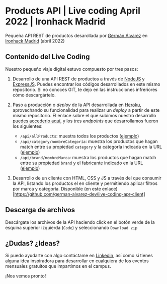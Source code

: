# Products API | Live coding April 2022 | Ironhack Madrid

Pequeña API REST de productos desarollada por [Germán Álvarez](https://www.linkedin.com/in/german-alvarez-dev/) en [Ironhack Madrid](https://www.ironhack.com/es/desarrollo-web/madrid) (abril 2022)

## Contenido del Live Coding

Nuestro pequeño viaje digital estuvo compuesto por tres pasos:

1. Desarrollo de una API REST de productos a través de [NodeJS](https://nodejs.org/es/) y [ExpressJS](https://expressjs.com/es/). Puedes encontrar los códigos desarrollados en este mismo repositorio. Si no conoces GIT, te dejo en las instrucciones infreriores cómo descargártelo.

2. Paso a producción o _deploy_ de la API desarrollada en [Heroku](https://heroku.com), aprovechando su funcionalidad para realizar un _deploy_ a partir de este mismo repositorio. El enlace sobre el que subimos nuestro desarrollo [puedes accederlo aquí](https://live-coding-apr.herokuapp.com/), y los tres _endpoints_ que desarrollamos fueron los siguientes:
    - `/api/allProducts`: muestra todos los productos ([ejemplo](https://live-coding-apr.herokuapp.com/api/allProducts))
    - `/api/category/nombreCategoría`: muestra los productos que hagan match entre su propiedad `category` y la categoría indicada en la URL ([ejemplo](https://live-coding-apr.herokuapp.com/api/category/furniture))
    - `/api/brand/nombreMarca`: muestra los productos que hagan match entre su propiedad `brand` y el fabricante  indicado en la URL ([ejemplo](https://live-coding-apr.herokuapp.com/api/brand/Apple))

3. Desarrollo de un cliente con HTML, CSS y JS a través del que consumir la API, listando los productos el en cliente y permitiendo aplicar filtros por marca y categoría. Disponible (en este enlace)[https://github.com/german-alvarez-dev/live-coding-apr-client]

## Descarga de archivos

Descárgate los archivos de la API haciendo click en el botón verde de la esquina superior izquierda (`Code`) y seleccionando `Download zip`

## ¿Dudas? ¿Ideas? 

Si puedo ayudarte con algo contáctame en [Linkedin](https://www.linkedin.com/in/german-alvarez-dev/), así como si tienes alguna idea inspiradora para desarrollar en cualquiera de los eventos mensuales gratuitos que impartimos en el campus. 

¡Nos vemos pronto!
